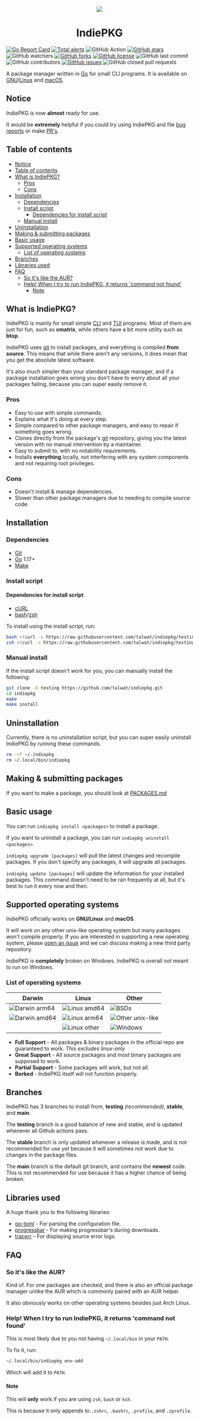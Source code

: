 <!-- markdownlint-disable MD033 MD041 MD013 -->

<div align="center">
    <img src="./assets/logoDarkRound.svg">
    <h1>IndiePKG</h1>
</div>

[![Go Report Card](https://goreportcard.com/badge/github.com/talwat/indiepkg)](https://goreportcard.com/report/github.com/talwat/indiepkg)
[![Total alerts](https://img.shields.io/lgtm/alerts/g/talwat/indiepkg.svg?logo=lgtm&logoWidth=18)](https://lgtm.com/projects/g/talwat/indiepkg/alerts/)
![GitHub Action](https://img.shields.io/github/workflow/status/talwat/indiepkg/test)
[![GitHub stars](https://img.shields.io/github/stars/talwat/indiepkg)](https://github.com/talwat/indiepkg/stargazers)
![GitHub watchers](https://img.shields.io/github/watchers/talwat/indiepkg)
[![GitHub forks](https://img.shields.io/github/forks/talwat/indiepkg)](https://github.com/talwat/indiepkg/network)
[![GitHub license](https://img.shields.io/github/license/talwat/indiepkg)](https://github.com/talwat/indiepkg)
![GitHub last commit](https://img.shields.io/github/last-commit/talwat/indiepkg)
![GitHub contributors](https://img.shields.io/github/contributors/talwat/indiepkg)
[![GitHub issues](https://img.shields.io/github/issues/talwat/indiepkg)](https://github.com/talwat/indiepkg/issues)
![GitHub closed pull requests](https://img.shields.io/github/issues-pr-closed/talwat/indiepkg)

A package manager written in [Go](https://go.dev) for small CLI programs. It is available on [GNU](https://gnu.org)/[Linux](https://kernel.org) and [macOS](https://www.apple.com/macos/).

## Notice

IndiePKG is now **almost** ready for use.

It would be **extremely** helpful if you could try using IndiePKG and file [bug reports](https://github.com/talwat/indiepkg/issues) or make [PR's](https://github.com/talwat/indiepkg/pulls).

## Table of contents

- [Notice](#notice)
- [Table of contents](#table-of-contents)
- [What is IndiePKG?](#what-is-indiepkg)
  - [Pros](#pros)
  - [Cons](#cons)
- [Installation](#installation)
  - [Dependencies](#dependencies)
  - [Install script](#install-script)
    - [Dependencies for install script](#dependencies-for-install-script)
  - [Manual install](#manual-install)
- [Uninstallation](#uninstallation)
- [Making & submitting packages](#making--submitting-packages)
- [Basic usage](#basic-usage)
- [Supported operating systems](#supported-operating-systems)
  - [List of operating systems](#list-of-operating-systems)
- [Branches](#branches)
- [Libraries used](#libraries-used)
- [FAQ](#faq)
  - [So it's like the AUR?](#so-its-like-the-aur)
  - [Help! When I try to run IndiePKG, it returns 'command not found'](#help-when-i-try-to-run-indiepkg-it-returns-command-not-found)
    - [Note](#note)

## What is IndiePKG?

IndiePKG is mainly for small simple [CLI](https://en.wikipedia.org/wiki/Command-line_interface) and [TUI](https://en.wikipedia.org/wiki/Text-based_user_interface) programs. Most of them are just for fun, such as **cmatrix**, while others have a bit more utility such as **btop**.

IndiePKG uses [git](https://git-scm.com/) to install packages, and everything is compiled **from source**. This means that while there aren't any versions, it does mean that you get the absolute latest software.

It's also much simpler than your standard package manager, and if a package installation goes wrong you don't have to worry about all your packages failing, because you can super easily remove it.

### Pros

- Easy to use with simple commands.
- Explains what it's doing at every step.
- Simple compared to other package managers, and easy to repair if something goes wrong.
- Clones directly from the package's [git](https://git-scm.com/) repository, giving you the latest version with no manual intervention by a maintainer.
- Easy to submit to, with no notability requirements.
- Installs **everything** locally, not interfering with any system components and not requiring root privileges.

### Cons

- Doesn't install & manage dependencies.
- Slower than other package managers due to needing to compile source code.

## Installation

### Dependencies

- [Git](https://git-scm.com/)
- [Go](https://go.dev/) 1.17+
- [Make](https://en.wikipedia.org/wiki/Make_(software)#Derivatives)

### Install script

#### Dependencies for install script

- [cURL](https://curl.se/)
- [bash](https://gnu.org/software/bash)/[zsh](https://www.zsh.org/)

To install using the install script, run:

```bash
bash <(curl -s https://raw.githubusercontent.com/talwat/indiepkg/testing/scripts/install.sh) # To use bash
zsh <(curl -s https://raw.githubusercontent.com/talwat/indiepkg/testing/scripts/install.sh) # Or if you only have zsh installed
```

### Manual install

If the install script doesn't work for you, you can manually install the following:

```bash
git clone -b testing https://github.com/talwat/indiepkg.git
cd indiepkg
make
make install
```

## Uninstallation

Currently, there is no uninstallation script, but you can super easily uninstall IndiePKG by running these commands.

```bash
rm -rf ~/.indiepkg
rm ~/.local/bin/indiepkg
```

## Making & submitting packages

If you want to make a package, you should look at [PACKAGES.md](MAKE_A_PKG.md)

## Basic usage

You can run `indiepkg install <packages>` to install a package.

If you want to uninstall a package, you can run `indiepkg uninstall <packages>`.

`indiepkg upgrade [packages]` will pull the latest changes and recompile packages. If you don't specify any packages, it will upgrade all packages.

`indiepkg update [packages]` will update the information for your installed packages. This command doesn't need to be ran frequently at all, but it's best to run it every now and then.

## Supported operating systems

IndiePKG officially works on **GNU/Linux** and **macOS**.

It will work on any other unix-like operating system but many packages won't compile properly. If you are interested in supporting a new operating system, please [open an issue](https://github.com/talwat/indiepkg/issues/new/choose) and we can discuss making a new third party repository.

IndiePKG is **completely** broken on Windows. IndiePKG is overall not meant to run on Windows.

### List of operating systems

| Darwin                                                                                  | Linux                                                                                 | Other                                                                                        |
| --------------------------------------------------------------------------------------- | ------------------------------------------------------------------------------------- | -------------------------------------------------------------------------------------------- |
| ![Darwin arm64](https://img.shields.io/badge/darwin%20arm64-full%20support-brightgreen) | ![Linux amd64](https://img.shields.io/badge/linux%20amd64-full%20support-brightgreen) | ![BSDs](https://img.shields.io/badge/BSDs-partial%20support-yellow)                          |
| ![Darwin amd64](https://img.shields.io/badge/darwin%20amd64-great%20support-green)      | ![Linux arm64](https://img.shields.io/badge/linux%20arm64-great%20support-green)      | ![Other unix-like](https://img.shields.io/badge/other%20unix--like-partial%20support-yellow) |
|                                                                                         | ![Linux other](https://img.shields.io/badge/linux%20other-good%20support-yellowgreen) | ![Windows](https://img.shields.io/badge/windows-borked-red)                                  |

- **Full Support** - All packages & binary packages in the official repo are guaranteed to work. *This excludes linux-only*
- **Great Support** - All source packages and most binary packages are supposed to work.
- **Partial Support** - Some packages will work, but not all.
- **Borked** - IndiePKG itself will not function properly.

## Branches

IndiePKG has 3 branches to install from, **testing** *(recommended)*, **stable**, and **main**.

The **testing** branch is a good balance of new and stable, and is updated whenever all Github actions pass.

The **stable** branch is only updated whenever a release is made, and is not recommended for use *yet* because it will sometimes not work due to changes in the package files.

The **main** branch is the default git branch, and contains the **newest** code. This is not recommended for use because it has a higher chance of being broken.

## Libraries used

A huge thank you to the following libraries:

- [go-toml](https://github.com/pelletier/go-toml.git) - For parsing the configuration file.
- [progressbar](https://github.com/schollz/progressbar.git) - For making progressbar's during downloads.
- [tracerr](https://github.com/ztrue/tracerr) - For displaying source error logs.

## FAQ

### So it's like the AUR?

Kind of. For one packages are checked, and there is also an official package manager unlike the AUR which is commonly paired with an AUR helper.

It also obviously works on other operating systems besides just Arch Linux.

### Help! When I try to run IndiePKG, it returns 'command not found'

This is most likely due to you not having `~/.local/bin` in your `PATH`.

To fix it, run:

```bash
~/.local/bin/indiepkg env-add
```

Which will add it to `PATH`.

#### Note

This will **only** work if you are using `zsh`, `bash` or `ksh`.

This is because it only appends to `.zshrc`, `.bashrc`, `.profile`, and `.zprofile`.
